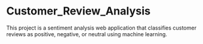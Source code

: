 # Customer_Review_Analysis
This project is a sentiment analysis web application that classifies customer reviews as positive, negative, or neutral using machine learning.
